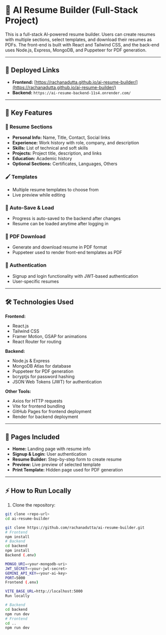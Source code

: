# 🤖 AI Resume Builder (Full-Stack Project)

This is a full-stack AI-powered resume builder. Users can create resumes with multiple sections, select templates, and download their resumes as PDFs. The front-end is built with React and Tailwind CSS, and the back-end uses Node.js, Express, MongoDB, and Puppeteer for PDF generation.

---

## 🔗 Deployed Links

- **Frontend:** [https://rachanadutta.github.io/ai-resume-builder/](https://rachanadutta.github.io/ai-resume-builder/)  
- **Backend:** `https://ai-resume-backend-11s4.onrender.com/`  

---

## 🌟 Key Features

### 📝 Resume Sections
- **Personal Info:** Name, Title, Contact, Social links  
- **Experience:** Work history with role, company, and description  
- **Skills:** List of technical and soft skills  
- **Projects:** Project title, description, and links  
- **Education:** Academic history  
- **Optional Sections:** Certificates, Languages, Others  

### 🖌 Templates
- Multiple resume templates to choose from  
- Live preview while editing  

### 💾 Auto-Save & Load
- Progress is auto-saved to the backend after changes  
- Resume can be loaded anytime after logging in  

### 📄 PDF Download
- Generate and download resume in PDF format  
- Puppeteer used to render front-end templates as PDF  

### 🔐 Authentication
- Signup and login functionality with JWT-based authentication  
- User-specific resumes  

---

## 🛠 Technologies Used

**Frontend:**
- React.js  
- Tailwind CSS  
- Framer Motion, GSAP for animations  
- React Router for routing  

**Backend:**
- Node.js & Express  
- MongoDB Atlas for database  
- Puppeteer for PDF generation  
- bcryptjs for password hashing  
- JSON Web Tokens (JWT) for authentication  

**Other Tools:**
- Axios for HTTP requests  
- Vite for frontend bundling  
- GitHub Pages for frontend deployment  
- Render for backend deployment  

---

## 📄 Pages Included

- **Home:** Landing page with resume info  
- **Signup & Login:** User authentication  
- **Resume Builder:** Step-by-step form to create resume  
- **Preview:** Live preview of selected template  
- **Print Template:** Hidden page used for PDF generation  

---

## ⚡ How to Run Locally

1. Clone the repository:
```bash
git clone <repo-url>
cd ai-resume-builder

git clone https://github.com/rachanadutta/ai-resume-builder.git
# Frontend
npm install
# Backend
cd backend
npm install
Backend (.env)

MONGO_URI=<your-mongodb-uri>
JWT_SECRET=<your-jwt-secret>
GEMINI_API_KEY=<your-ai-key>
PORT=5000
Frontend (.env)

VITE_BASE_URL=http://localhost:5000
Run locally

# Backend
cd backend
npm run dev
# Frontend
cd ..
npm run dev
